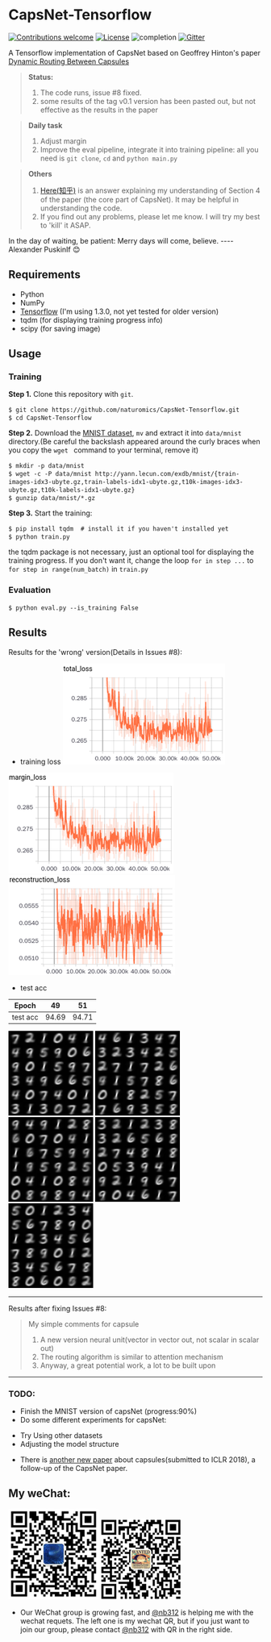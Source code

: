 # CapsNet-Tensorflow

[![Contributions welcome](https://img.shields.io/badge/contributions-welcome-brightgreen.svg?style=plastic)](CONTRIBUTING.md)
[![License](https://img.shields.io/badge/license-Apache%202.0-blue.svg?style=plastic)](https://opensource.org/licenses/Apache-2.0)
![completion](https://img.shields.io/badge/completion%20state-90%25-blue.svg?style=plastic)
[![Gitter](https://img.shields.io/gitter/room/nwjs/nw.js.svg?style=plastic)](https://gitter.im/CapsNet-Tensorflow/Lobby)

A Tensorflow implementation of CapsNet based on Geoffrey Hinton's paper [Dynamic Routing Between Capsules](https://arxiv.org/abs/1710.09829)

> **Status:**
> 1. The code runs, issue #8 fixed.
> 2. some results of the tag v0.1 version has been pasted out, but not effective as the results in the paper

> **Daily task**
> 1. Adjust margin 
> 2. Improve the eval pipeline, integrate it into training pipeline: all you need is ``git clone``, ``cd`` and ``python main.py``

> **Others**
> 1. [Here(知乎)](https://zhihu.com/question/67287444/answer/251460831) is an answer explaining my understanding of Section 4 of the paper (the core part of CapsNet). It may be helpful in understanding the code.
> 2. If you find out any problems, please let me know. I will try my best to 'kill' it ASAP.

In the day of waiting, be patient: Merry days will come, believe. ---- Alexander PuskinIf :blush:


## Requirements
- Python
- NumPy
- [Tensorflow](https://github.com/tensorflow/tensorflow) (I'm using 1.3.0, not yet tested for older version)
- tqdm (for displaying training progress info)
- scipy (for saving image)

## Usage

### Training
**Step 1.** 
Clone this repository with ``git``.

```
$ git clone https://github.com/naturomics/CapsNet-Tensorflow.git
$ cd CapsNet-Tensorflow
```

**Step 2.** 
Download the [MNIST dataset](http://yann.lecun.com/exdb/mnist/), ``mv`` and extract it into ``data/mnist`` directory.(Be careful the backslash appeared around the curly braces when you copy the ``wget `` command to your terminal, remove it)

```
$ mkdir -p data/mnist
$ wget -c -P data/mnist http://yann.lecun.com/exdb/mnist/{train-images-idx3-ubyte.gz,train-labels-idx1-ubyte.gz,t10k-images-idx3-ubyte.gz,t10k-labels-idx1-ubyte.gz}
$ gunzip data/mnist/*.gz
```

**Step 3.** 
Start the training:
```
$ pip install tqdm  # install it if you haven't installed yet
$ python train.py
```

the tqdm package is not necessary, just an optional tool for displaying the training progress. If you don't want it, change the loop ``for in step ...`` to ``for step in range(num_batch)`` in ``train.py``

### Evaluation
```
$ python eval.py --is_training False
```


## Results
Results for the 'wrong' version(Details in Issues #8):

- training loss
![total_loss](imgs/total_loss.png)

![margin_loss](imgs/margin_loss.png)
![reconstruction_loss](imgs/reconstruction_loss.png)

- test acc

|Epoch|49|51|
|:----:|:----:|:--:|
|test acc|94.69|94.71|

![test_img1](results/test_000.png)
![test_img2](results/test_015.png)
![test_img3](results/test_030.png)
![test_img4](results/test_045.png)
![test_img5](results/test_075.png)

------------
Results after fixing Issues #8: 


> My simple comments for capsule
> 1. A new version neural unit(vector in vector out, not scalar in scalar out)
> 2. The routing algorithm is similar to attention mechanism
> 3. Anyway, a great potential work, a lot to be built upon

------------
### TODO:
- Finish the MNIST version of capsNet (progress:90%)
- Do some different experiments for capsNet:
 * Try Using other datasets
 * Adjusting the model structure
 
- There is [another new paper](https://openreview.net/pdf?id=HJWLfGWRb) about capsules(submitted to ICLR 2018), a follow-up of the CapsNet paper.

## My weChat:
 ![my_wechat](/imgs/my_wechat_QR.png)
 ![nb312_wechat](/imgs/nb312_wechat.png)

- Our WeChat group is growing fast, and [@nb312](https://github.com/nb312) is helping me with the wechat requets. The left one is my wechat QR, but if you just want to join our group, please contact [@nb312](https://github.com/nb312) with QR in the right side.
